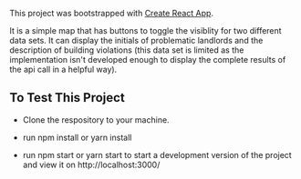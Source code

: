 This project was bootstrapped with [Create React App](https://github.com/facebook/create-react-app).

It is a simple map that has buttons to toggle the visiblity for two different data sets.  It can display the initials of problematic landlords and the description of building violations (this data set is limited as the implementation isn't developed enough to display the complete results of the api call in a helpful way).

## To Test This Project

- Clone the respository to your machine.

- run npm install or yarn install

- run npm start or yarn start to start a development version of the project and view it on http://localhost:3000/
